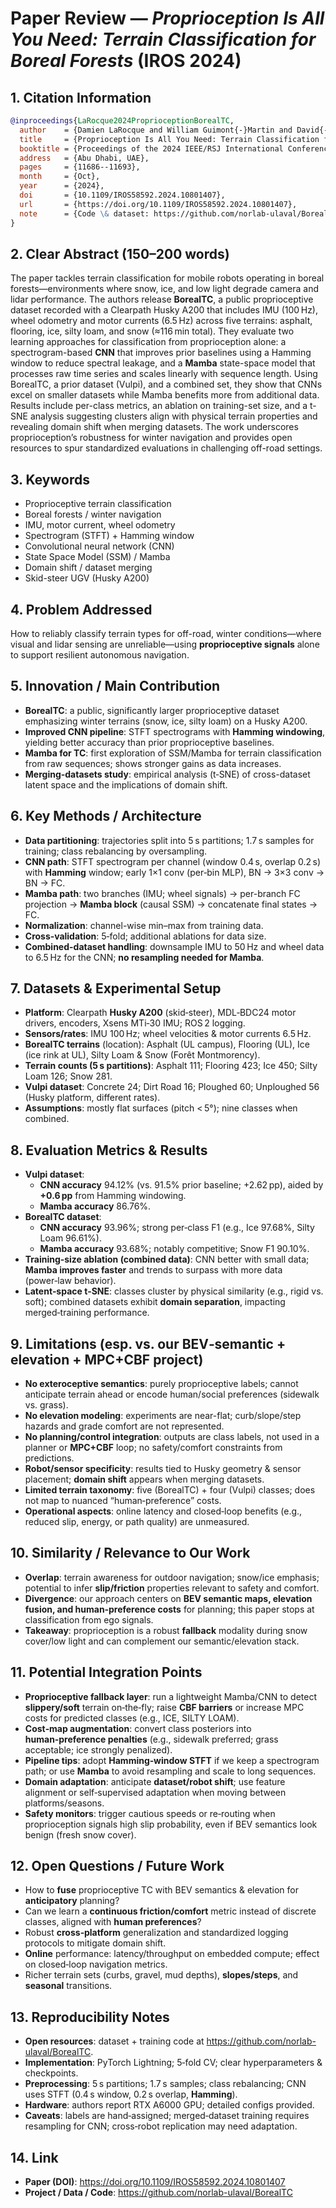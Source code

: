 # Paper Review — *Proprioception Is All You Need: Terrain Classification for Boreal Forests* (IROS 2024)

## 1. Citation Information

```bibtex
@inproceedings{LaRocque2024ProprioceptionBorealTC,
  author    = {Damien LaRocque and William Guimont{-}Martin and David{-}Alexandre Duclos and Philippe Gigu{\`e}re and Fran{\c{c}}ois Pomerleau},
  title     = {Proprioception Is All You Need: Terrain Classification for Boreal Forests},
  booktitle = {Proceedings of the 2024 IEEE/RSJ International Conference on Intelligent Robots and Systems (IROS)},
  address   = {Abu Dhabi, UAE},
  pages     = {11686--11693},
  month     = {Oct},
  year      = {2024},
  doi       = {10.1109/IROS58592.2024.10801407},
  url       = {https://doi.org/10.1109/IROS58592.2024.10801407},
  note      = {Code \& dataset: https://github.com/norlab-ulaval/BorealTC}
}
```

## 2. Clear Abstract (150–200 words)

The paper tackles terrain classification for mobile robots operating in boreal forests—environments where snow, ice, and low light degrade camera and lidar performance. The authors release **BorealTC**, a public proprioceptive dataset recorded with a Clearpath Husky A200 that includes IMU (100 Hz), wheel odometry and motor currents (6.5 Hz) across five terrains: asphalt, flooring, ice, silty loam, and snow (≈116 min total). They evaluate two learning approaches for classification from proprioception alone: a spectrogram-based **CNN** that improves prior baselines using a Hamming window to reduce spectral leakage, and a **Mamba** state-space model that processes raw time series and scales linearly with sequence length. Using BorealTC, a prior dataset (Vulpi), and a combined set, they show that CNNs excel on smaller datasets while Mamba benefits more from additional data. Results include per-class metrics, an ablation on training-set size, and a t-SNE analysis suggesting clusters align with physical terrain properties and revealing domain shift when merging datasets. The work underscores proprioception’s robustness for winter navigation and provides open resources to spur standardized evaluations in challenging off-road settings.

## 3. Keywords

- Proprioceptive terrain classification  
- Boreal forests / winter navigation  
- IMU, motor current, wheel odometry  
- Spectrogram (STFT) + Hamming window  
- Convolutional neural network (CNN)  
- State Space Model (SSM) / Mamba  
- Domain shift / dataset merging  
- Skid-steer UGV (Husky A200)

## 4. Problem Addressed

How to reliably classify terrain types for off-road, winter conditions—where visual and lidar sensing are unreliable—using **proprioceptive signals** alone to support resilient autonomous navigation.

## 5. Innovation / Main Contribution

- **BorealTC**: a public, significantly larger proprioceptive dataset emphasizing winter terrains (snow, ice, silty loam) on a Husky A200.  
- **Improved CNN pipeline**: STFT spectrograms with **Hamming windowing**, yielding better accuracy than prior proprioceptive baselines.  
- **Mamba for TC**: first exploration of SSM/Mamba for terrain classification from raw sequences; shows stronger gains as data increases.  
- **Merging-datasets study**: empirical analysis (t‑SNE) of cross-dataset latent space and the implications of domain shift.

## 6. Key Methods / Architecture

- **Data partitioning**: trajectories split into 5 s partitions; 1.7 s samples for training; class rebalancing by oversampling.  
- **CNN path**: STFT spectrogram per channel (window 0.4 s, overlap 0.2 s) with **Hamming** window; early 1×1 conv (per‑bin MLP), BN → 3×3 conv → BN → FC.  
- **Mamba path**: two branches (IMU; wheel signals) → per-branch FC projection → **Mamba block** (causal SSM) → concatenate final states → FC.  
- **Normalization**: channel-wise min–max from training data.  
- **Cross‑validation**: 5‑fold; additional ablations for data size.  
- **Combined-dataset handling**: downsample IMU to 50 Hz and wheel data to 6.5 Hz for the CNN; **no resampling needed for Mamba**.

## 7. Datasets & Experimental Setup

- **Platform**: Clearpath **Husky A200** (skid‑steer), MDL‑BDC24 motor drivers, encoders, Xsens MTi‑30 IMU; ROS 2 logging.  
- **Sensors/rates**: IMU 100 Hz; wheel velocities & motor currents 6.5 Hz.  
- **BorealTC terrains** (location): Asphalt (UL campus), Flooring (UL), Ice (ice rink at UL), Silty Loam & Snow (Forêt Montmorency).  
- **Terrain counts (5 s partitions)**: Asphalt 111; Flooring 423; Ice 450; Silty Loam 126; Snow 281.  
- **Vulpi dataset**: Concrete 24; Dirt Road 16; Ploughed 60; Unploughed 56 (Husky platform, different rates).  
- **Assumptions**: mostly flat surfaces (pitch < 5°); nine classes when combined.

## 8. Evaluation Metrics & Results

- **Vulpi dataset**:  
  - **CNN accuracy** 94.12% (vs. 91.5% prior baseline; +2.62 pp), aided by **+0.6 pp** from Hamming windowing.  
  - **Mamba accuracy** 86.76%.  
- **BorealTC dataset**:  
  - **CNN accuracy** 93.96%; strong per‑class F1 (e.g., Ice 97.68%, Silty Loam 96.61%).  
  - **Mamba accuracy** 93.68%; notably competitive; Snow F1 90.10%.  
- **Training‑size ablation (combined data)**: CNN better with small data; **Mamba improves faster** and trends to surpass with more data (power‑law behavior).  
- **Latent‑space t‑SNE**: classes cluster by physical similarity (e.g., rigid vs. soft); combined datasets exhibit **domain separation**, impacting merged‑training performance.

## 9. Limitations (esp. vs. our BEV‑semantic + elevation + MPC+CBF project)

- **No exteroceptive semantics**: purely proprioceptive labels; cannot anticipate terrain ahead or encode human/social preferences (sidewalk vs. grass).  
- **No elevation modeling**: experiments are near-flat; curb/slope/step hazards and grade comfort are not represented.  
- **No planning/control integration**: outputs are class labels, not used in a planner or **MPC+CBF** loop; no safety/comfort constraints from predictions.  
- **Robot/sensor specificity**: results tied to Husky geometry & sensor placement; **domain shift** appears when merging datasets.  
- **Limited terrain taxonomy**: five (BorealTC) + four (Vulpi) classes; does not map to nuanced “human‑preference” costs.  
- **Operational aspects**: online latency and closed‑loop benefits (e.g., reduced slip, energy, or path quality) are unmeasured.

## 10. Similarity / Relevance to Our Work

- **Overlap**: terrain awareness for outdoor navigation; snow/ice emphasis; potential to infer **slip/friction** properties relevant to safety and comfort.  
- **Divergence**: our approach centers on **BEV semantic maps, elevation fusion, and human‑preference costs** for planning; this paper stops at classification from ego signals.  
- **Takeaway**: proprioception is a robust **fallback** modality during snow cover/low light and can complement our semantic/elevation stack.

## 11. Potential Integration Points

- **Proprioceptive fallback layer**: run a lightweight Mamba/CNN to detect **slippery/soft** terrain on‑the‑fly; raise **CBF barriers** or increase MPC costs for predicted classes (e.g., ICE, SILTY LOAM).  
- **Cost‑map augmentation**: convert class posteriors into **human‑preference penalties** (e.g., sidewalk preferred; grass acceptable; ice strongly penalized).  
- **Pipeline tips**: adopt **Hamming‑window STFT** if we keep a spectrogram path; or use **Mamba** to avoid resampling and scale to long sequences.  
- **Domain adaptation**: anticipate **dataset/robot shift**; use feature alignment or self‑supervised adaptation when moving between platforms/seasons.  
- **Safety monitors**: trigger cautious speeds or re‑routing when proprioception signals high slip probability, even if BEV semantics look benign (fresh snow cover).

## 12. Open Questions / Future Work

- How to **fuse** proprioceptive TC with BEV semantics & elevation for **anticipatory** planning?  
- Can we learn a **continuous friction/comfort** metric instead of discrete classes, aligned with **human preferences**?  
- Robust **cross‑platform** generalization and standardized logging protocols to mitigate domain shift.  
- **Online** performance: latency/throughput on embedded compute; effect on closed‑loop navigation metrics.  
- Richer terrain sets (curbs, gravel, mud depths), **slopes/steps**, and **seasonal** transitions.

## 13. Reproducibility Notes

- **Open resources**: dataset + training code at https://github.com/norlab-ulaval/BorealTC.  
- **Implementation**: PyTorch Lightning; 5‑fold CV; clear hyperparameters & checkpoints.  
- **Preprocessing**: 5 s partitions; 1.7 s samples; class rebalancing; CNN uses STFT (0.4 s window, 0.2 s overlap, **Hamming**).  
- **Hardware**: authors report RTX A6000 GPU; detailed configs provided.  
- **Caveats**: labels are hand‑assigned; merged‑dataset training requires resampling for CNN; cross‑robot replication may need adaptation.

## 14. Link

- **Paper (DOI)**: https://doi.org/10.1109/IROS58592.2024.10801407  
- **Project / Data / Code**: https://github.com/norlab-ulaval/BorealTC
